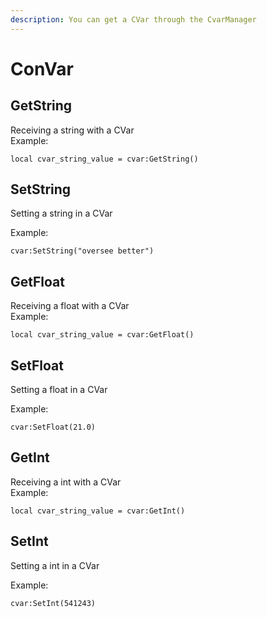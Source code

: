 ```yaml
---
description: You can get a CVar through the CvarManager
---
```


# ConVar

## GetString

Receiving a string with a CVar\
Example:

```
local cvar_string_value = cvar:GetString()
```

## SetString

Setting a string in a CVar

Example:

```
cvar:SetString("oversee better")    
```

## GetFloat

Receiving a float with a CVar\
Example:

```
local cvar_string_value = cvar:GetFloat()
```



## SetFloat

Setting a float in a CVar

Example:

```
cvar:SetFloat(21.0)   
```

## GetInt

Receiving a int with a CVar\
Example:

```
local cvar_string_value = cvar:GetInt()
```



## SetInt

Setting a int in a CVar

Example:

```
cvar:SetInt(541243)   
```
